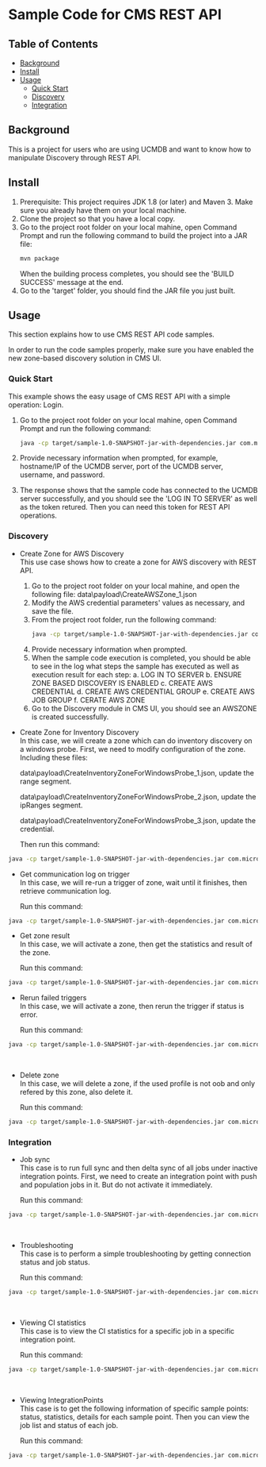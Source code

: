 # Sample Code for CMS REST API

## Table of Contents

- [Background](#background)
- [Install](#install)
- [Usage](#usage)
	- [Quick Start](#quick-start)
	- [Discovery](#discovery)
	- [Integration](#integration)

## Background

This is a project for users who are using UCMDB and want to know how to manipulate Discovery through REST API. 



## Install

1. Prerequisite: This project requires JDK 1.8 (or later) and Maven 3. Make sure you already have them on your local machine. 
2. Clone the project so that you have a local copy. 
3. Go to the project root folder on your local mahine, open Command Prompt and run the following command to build the project into a JAR file:
   ```sh
   mvn package
   ```
   When the building process completes, you should see the 'BUILD SUCCESS' message at the end.
4. Go to the 'target' folder, you should find the JAR file you just built.



## Usage

This section explains how to use CMS REST API code samples. 

In order to run the code samples properly, make sure you have enabled the new zone-based discovery solution in CMS UI.

### Quick Start

This example shows the easy usage of CMS REST API with a simple operation: Login. 

1. Go to the project root folder on your local mahine, open Command Prompt and run the following command:

   ```sh
   java -cp target/sample-1.0-SNAPSHOT-jar-with-dependencies.jar com.microfocus.ucmdb.rest.sample.quickstart.LogInToUCMDB
   ```
2. Provide necessary information when prompted, for example, hostname/IP of the UCMDB server, port of the UCMDB server, username, and password.
3. The response shows that the sample code has connected to the UCMDB server successfully, and you should see the 'LOG IN TO SERVER' as well as the token retured. 
   Then you can need this token for REST API operations.


### Discovery
* Create Zone for AWS Discovery  
  This use case shows how to create a zone for AWS discovery with REST API.  
  1. Go to the project root folder on your local mahine, and open the following file: 
     data\payload\CreateAWSZone_1.json
  2. Modify the AWS credential parameters' values as necessary, and save the file.
  3. From the project root folder, run the following command:
     ```sh
     java -cp target/sample-1.0-SNAPSHOT-jar-with-dependencies.jar com.microfocus.ucmdb.rest.sample.discovery.CreateAWSZone
     ```
  4. Provide necessary information when prompted.
  5. When the sample code execution is completed, you should be able to see in the log what steps the sample has executed as well as execution result for each step: 
     a. LOG IN TO SERVER
     b. ENSURE ZONE BASED DISCOVERY IS ENABLED
     c. CREATE AWS CREDENTIAL
     d. CREATE AWS CREDENTIAL GROUP
     e. CREATE AWS JOB GROUP
     f. CERATE AWS ZONE
  6. Go to the Discovery module in CMS UI, you should see an AWSZONE is created successfully.  
  
    

* Create Zone for Inventory Discovery  
    In this case, we will create a zone which can do inventory discovery on a windows probe.
First, we need to modify configuration of the zone. Including these files:

    data\payload\CreateInventoryZoneForWindowsProbe_1.json, update the range segment.

    data\payload\CreateInventoryZoneForWindowsProbe_2.json, update the ipRanges segment.

    data\payload\CreateInventoryZoneForWindowsProbe_3.json, update the credential.

    Then run this command:
    
```sh
java -cp target/sample-1.0-SNAPSHOT-jar-with-dependencies.jar com.microfocus.ucmdb.rest.sample.discovery.CreateInventoryZoneForWindowsProbe
```


* Get communication log on trigger  
    In this case, we will re-run a trigger of zone, wait until it finishes, then retrieve communication log.

    Run this command:

```sh
java -cp target/sample-1.0-SNAPSHOT-jar-with-dependencies.jar com.microfocus.ucmdb.rest.sample.discovery.GetComlogOnTrigger
```

  

* Get zone result  
    In this case, we will activate a zone, then get the statistics and result of the zone.

    Run this command:

```sh
java -cp target/sample-1.0-SNAPSHOT-jar-with-dependencies.jar com.microfocus.ucmdb.rest.sample.discovery.GetZoneResult
```

  

* Rerun failed triggers  
    In this case, we will activate a zone, then rerun the trigger if status is error. 

    Run this command:

```sh
java -cp target/sample-1.0-SNAPSHOT-jar-with-dependencies.jar com.microfocus.ucmdb.rest.sample.discovery.RerunFailedTriggers
```

​    

* Delete zone  
    In this case, we will delete a zone, if the used profile is not oob and only refered by this zone, also delete it.

  Run this command:
  
```sh
java -cp target/sample-1.0-SNAPSHOT-jar-with-dependencies.jar com.microfocus.ucmdb.rest.sample.discovery.DeleteZoneWithAllReference
```

  

### Integration
* Job sync  
    This case is to run full sync and then delta sync of all jobs under inactive integration points.
    First, we need to create an integration point with push and population jobs in it. But do not activate it immediately.
    
    Run this command:
    
```sh
java -cp target/sample-1.0-SNAPSHOT-jar-with-dependencies.jar com.microfocus.ucmdb.rest.sample.integration.JobSyncScenarioSample
```


​    
* Troubleshooting  
    This case is to perform a simple troubleshooting by getting connection status and job status.
    
    Run this command:
    
```sh
java -cp target/sample-1.0-SNAPSHOT-jar-with-dependencies.jar com.microfocus.ucmdb.rest.sample.integration.SimpleTroubleshootingScenarioSample
```


​    
* Viewing CI statistics  
    This case is to view the CI statistics for a specific job in a specific integration point.
    
    Run this command:
    
```sh
java -cp target/sample-1.0-SNAPSHOT-jar-with-dependencies.jar com.microfocus.ucmdb.rest.sample.integration.ViewCIStatisticsScenarioSample
```


​    
* Viewing IntegrationPoints  
    This case is to get the following information of specific sample points: status, statistics, details for each sample point. Then you can view the job list and status of each job.
    
    Run this command:
    
```sh
java -cp target/sample-1.0-SNAPSHOT-jar-with-dependencies.jar com.microfocus.ucmdb.rest.sample.integration.ViewIntegrationPointsScenarioSample
```

​    
